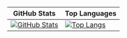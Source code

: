 <div align="center">
  
| GitHub Stats | Top Languages |
|--------------|---------------|
| [![GitHub Stats](https://github-readme-stats.vercel.app/api?username=smallghost42&show_icons=true&theme=nightowl)](https://github.com/smallghost42) | [![Top Langs](https://github-readme-stats.vercel.app/api/top-langs/?username=smallghost42&layout=compact&theme=nightowl)](https://github.com/smallghost42) |
</div>
